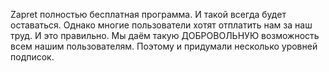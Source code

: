 Zapret полностью бесплатная программа. И такой всегда будет оставаться. Однако многие пользователи хотят отплатить нам за наш труд. И это правильно. Мы даём такую ДОБРОВОЛЬНУЮ возможность всем нашим пользователям. Поэтому и придумали несколько уровней подписок.
